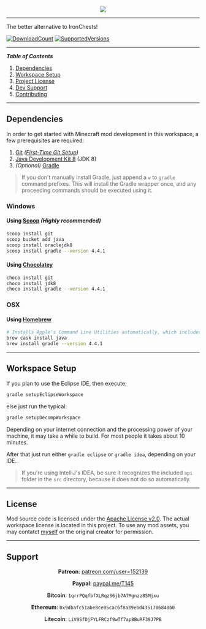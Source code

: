 <p align="center"><img src="https://i.imgur.com/Vsj2cT2.png"/></p>

***

The better alternative to IronChests!

[![DownloadCount](http://cf.way2muchnoise.eu/metalchests.svg)](https://minecraft.curseforge.com/projects/metalchests)
[![SupportedVersions](http://cf.way2muchnoise.eu/versions/For%20MC%20_290145_all.svg)](https://minecraft.curseforge.com/projects/metalchests)

---
**_Table of Contents_**

1. [Dependencies](https://github.com/T145/metalchests#dependencies)
2. [Workspace Setup](https://github.com/T145/metalchests#workspace-setup)
3. [Project License](https://github.com/T145/metalchests#license)
4. [Dev Support](https://github.com/T145/metalchests#support)
5. [Contributing](https://github.com/T145/metalchests/blob/master/.github/CONTRIBUTING.md)

---

## Dependencies

In order to get started with Minecraft mod development in this workspace, a few prerequisites are required:

1. [Git](https://git-scm.com/downloads) *([First-Time Git Setup](https://git-scm.com/book/en/v2/Getting-Started-First-Time-Git-Setup))*
2. [Java Development Kit 8](http://www.oracle.com/technetwork/java/javase/downloads/jdk8-downloads-2133151.html) (JDK 8)
3. *(Optional)* [Gradle](http://gradle.org/gradle-download/)

> If you don't manually install Gradle, just append a `w` to `gradle` command prefixes.
> This will install the Gradle wrapper once, and any proceeding commands should be executed using it.

### Windows

#### Using [Scoop](https://scoop.sh/) *(Highly recommended)*
```bash
scoop install git
scoop bucket add java
scoop install oraclejdk8
scoop install gradle --version 4.4.1
```

#### Using [Chocolatey](https://chocolatey.org/install)
```bash
choco install git
choco install jdk8
choco install gradle --version 4.4.1
```

### OSX

#### Using [Homebrew](https://brew.sh/)
```bash
# Installs Apple's Command Line Utilities automatically, which includes Git
brew cask install java
brew install gradle --version 4.4.1
```

---

## Workspace Setup

If you plan to use the Eclipse IDE, then execute:
```bash
gradle setupEclipseWorkspace
```
else just run the typical:
```bash
gradle setupDecompWorkspace
```

Depending on your internet connection and the processing power of your machine, it may take a while to build.
For most people it takes about 10 minutes.

After that just run either `gradle eclipse` or `gradle idea`, depending on your IDE.

> If you're using IntelliJ's IDEA, be sure it recognizes the included `api` folder in the `src` directory,
> because it does not do so automatically.

---

## License

Mod source code is licensed under the [Apache License v2.0](http://www.apache.org/licenses/LICENSE-2.0). The actual workspace license is located in this project. To use any mod assets, you may contatct [myself](https://github.com/T145) or the original creator for permission.

---

## Support

<div align="center">

**Patreon**: [patreon.com/user=152139](https://www.patreon.com/user?u=152139)
</div>

<div align="center">

**Paypal**: [paypal.me/T145](https://www.paypal.me/T145)
</div>

<div align="center">

**Bitcoin**: `1qrrPQqfbfXLRqzS6jb7A7Mgnzz85Mjxu`
</div>

<div align="center">

**Ethereum**: `0x9dbafc51abe8ce05cac6f8a39ebd4351706840b0`
</div>

<div align="center">

**Litecoin**: `LiV9SfDjFYLFRCzf9wTf7ap8BuRF39J7PB`
</div>
